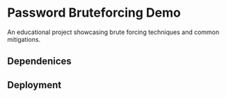# Password Bruteforcing Demo

An educational project showcasing brute forcing techniques and common mitigations. 


## Dependenices


## Deployment